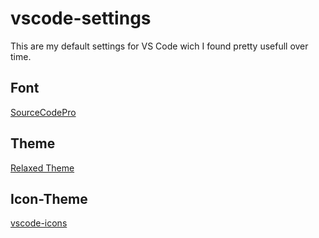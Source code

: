 # vscode-settings

This are my default settings for VS Code wich I found pretty usefull over time.

## Font
[SourceCodePro](https://github.com/adobe-fonts/source-code-pro)

## Theme
[Relaxed Theme](https://github.com/Relaxed-Theme)

## Icon-Theme
[vscode-icons](https://github.com/vscode-icons/vscode-icons)
